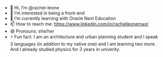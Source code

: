 - 👋 Hi, I’m @rachel-leone
- 👀 I’m interested in being a front-end
- 🌱 I’m currently learning with Oracle Next Education
- 📫 How to reach me: https://www.linkedin.com/in/rachelleonemag/
- 😄 Pronouns: she/her
- ⚡ Fun fact: I am an architecture and urban planning student and I speak 3 languages ​​(in addition to my native one) and I am learning two more. And I already studied physics for 3 years in univerity.

